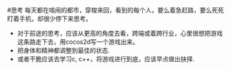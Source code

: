 #思考
每天都在喧闹的都市，穿梭来回，看到的每个人，要么着急赶路，要么死死盯着手机，却很少停下来思考。
* 对于前途的思考，应该从更高的角度去看，跨端或着跨行业，心里很想把游戏这条路走下去，用cocos2d写一个游戏出来。
* 把身体和精神都调整到最佳的状态.
* 或者干脆应该去学习c, c++，将游戏进行到底，应该早点做出抉择.